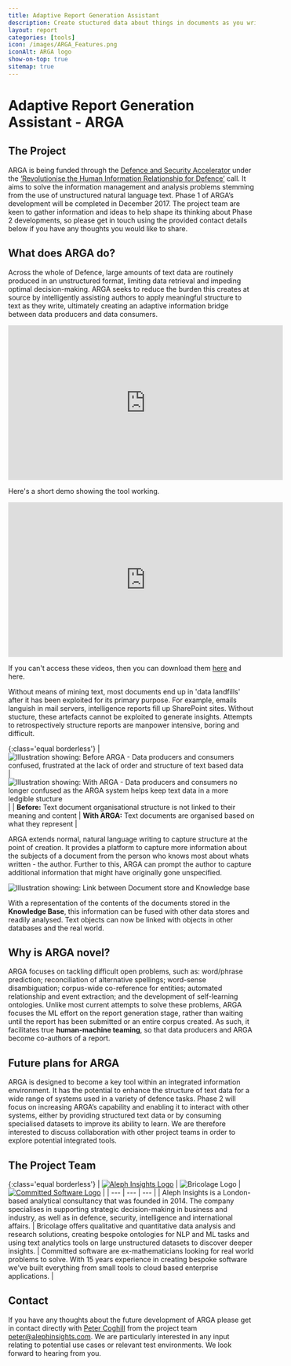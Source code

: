 ```yaml
---
title: Adaptive Report Generation Assistant
description: Create stuctured data about things in documents as you write.
layout: report
categories: [tools]
icon: /images/ARGA_Features.png
iconAlt: ARGA logo
show-on-top: true
sitemap: true
---
```


# Adaptive Report Generation Assistant - ARGA

## The Project

ARGA is being funded through the [Defence and Security Accelerator](https://www.gov.uk/government/organisations/defence-and-security-accelerator) under the [‘Revolutionise the Human Information Relationship for Defence’](https://www.gov.uk/government/publications/accelerator-themed-competition-revolutionise-the-human-information-relationship-for-defence) call.  It aims to solve the information management and analysis problems stemming from the use of unstructured natural language text. Phase 1 of ARGA’s development will be completed in December 2017. The project team are keen to gather information and ideas to help shape its thinking about Phase 2 developments, so please get in touch using the provided contact details below if you have any thoughts you would like to share.

## What does ARGA do?

Across the whole of Defence, large amounts of text data are routinely produced in an unstructured format, limiting data retrieval and impeding optimal decision-making. ARGA seeks to reduce the burden this creates at source by intelligently assisting authors to apply meaningful structure to text as they write, ultimately creating an adaptive information bridge between data producers and data consumers.

<center>
<iframe width="560" height="315" src="https://www.youtube.com/embed/K79C8DcY8QE?ecver=1" frameborder="0" allow="autoplay; encrypted-media" allowfullscreen></iframe>
</center>

Here's a short demo showing the tool working.
<center>
<iframe width="560" height="315" src="https://www.youtube.com/embed/Z0u0XpdsSB0" frameborder="0" allow="autoplay; encrypted-media" allowfullscreen></iframe>
</center>

If you can't access these videos, then you can download them <a href="https://storage.googleapis.com/www.arga.uk/arga-concept.mp4">here</a> and <a download="https://storage.googleapis.com/www.arga.uk/arga-demo-short.mp4" download>here</a>.

Without means of mining text, most documents end up in 'data landfills' after it has been exploited for its primary purpose. For example, emails languish in mail servers, intelligence reports fill up SharePoint sites. Without stucture, these artefacts cannot be exploited to generate insights. Attempts to retrospectively structure reports are manpower intensive, boring and difficult.

{:class='equal borderless'}
| ![Illustration showing: Before ARGA - Data producers and consumers confused, frustrated at the lack of order and structure of text based data](../images/ARGAbeforeARGA.png) | ![Illustration showing: With ARGA - Data producers and consumers no longer confused as the ARGA system helps keep text data in a more ledgible stucture](../images/ARGAafterARGA.png) |
| **Before:** Text document organisational structure is not linked to their meaning and content | **With ARGA:** Text documents are organised based on what they represent |

ARGA extends normal, natural language writing to capture structure at the point of creation. It provides a platform to capture more information about the subjects of a document from the person who knows most about whats written - the author. Further to this, ARGA can prompt the author to capture additional information that might have originally gone unspecified.

![Illustration showing: Link between Document store and Knowledge base](../images/ARGAkblink.png)

With a representation of the contents of the documents stored in the **Knowledge Base**, this information can be fused with other data stores and readily analysed. Text objects can now be linked with objects in other databases and the real world.

## Why is ARGA novel?

ARGA focuses on tackling difficult open problems, such as: word/phrase prediction;  reconciliation of alternative spellings; word-sense disambiguation; corpus-wide co-reference for entities; automated relationship and event extraction; and the development of self-learning ontologies. Unlike most current attempts to solve these problems, ARGA focuses the ML effort on the report generation stage, rather than waiting until the report has been submitted or an entire corpus created. As such, it facilitates true **human-machine teaming**, so that data producers and ARGA become co-authors of a report.

## Future plans for ARGA

ARGA is designed to become a key tool within an integrated information environment. It has the potential to enhance the structure of text data for a wide range of systems used in a variety of defence tasks. Phase 2 will focus on increasing ARGA’s capability and enabling it to interact with other systems, either by providing structured text data or by consuming specialised datasets to improve its ability to learn. We are therefore interested to discuss collaboration with other project teams in order to explore potential integrated tools.

## The Project Team

{:class='equal borderless'}
| [![Aleph Insights Logo](../images/logo_aleph.png)](www.alephinsights.com) | ![Bricolage Logo](../images/logo_bricolage.png) | [![Committed Software Logo](../images/logo_committed.png)](http://committed.software/) |
| --- | --- | --- |
| Aleph Insights is a London-based analytical consultancy that was founded in 2014. The company specialises in supporting strategic decision-making in business and industry, as well as in defence, security, intelligence and international affairs. |  Bricolage offers qualitative and quantitative data analysis and research solutions, creating bespoke ontologies for NLP and ML tasks and using text analytics tools on large unstructured datasets to discover deeper insights. | Committed software are ex-mathematicians looking for real world problems to solve. With 15 years experience in creating bespoke software we've built everything from small tools to cloud based enterprise applications. |

## Contact

If you have any thoughts about the future development of ARGA please get in contact directly with [Peter Coghill](https://www.linkedin.com/in/coghill/) from the project team [peter@alephinsights.com](mailto:peter@alephinsights.com?Subject=ARGA). We are particularly interested in any input relating to potential use cases or relevant test environments. We look forward to hearing from you.
